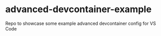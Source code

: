 # advanced-devcontainer-example
Repo to showcase some example advanced devcontainer config for VS Code
